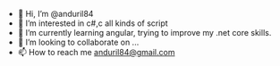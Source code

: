 - 👋 Hi, I’m @anduril84
- 👀 I’m interested in c#,c all kinds of script 
- 🌱 I’m currently learning angular, trying to improve my .net core skills.
- 💞️ I’m looking to collaborate on ...
- 📫 How to reach me anduril84@gmail.com

<!---
anduril84/anduril84 is a ✨ special ✨ repository because its `README.md` (this file) appears on your GitHub profile.
You can click the Preview link to take a look at your changes.
--->
